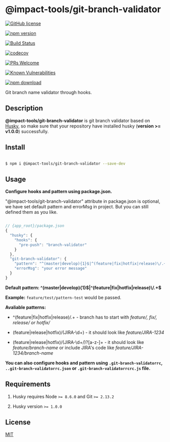 # @impact-tools/git-branch-validator

[![GitHub license](https://img.shields.io/badge/license-MIT-blue.svg)](https://github.com/labidiaymen/git-branch-validator/blob/master/LICENSE)

[![npm version](https://img.shields.io/npm/v/@impact-tools/git-branch-validator.svg?style=flat)](https://www.npmjs.com/package/@impact-tools/git-branch-validator)

[![Build Status](https://www.travis-ci.org/labidiaymen/@impact-tools/git-branch-validator.svg?branch=master)](https://www.travis-ci.org/labidiaymen/@impact-tools/git-branch-validator)

[![codecov](https://codecov.io/gh/labidiaymen/@impact-tools/git-branch-validator/branch/master/graph/badge.svg)](https://codecov.io/gh/labidiaymen/@impact-tools/git-branch-validator)

[![PRs Welcome](https://img.shields.io/badge/PRs-welcome-brightgreen.svg)](https://github.com/labidiaymen/git-branch-validator/pulls)

[![Known Vulnerabilities][snyk-image]][snyk-url]

[![npm download][download-image]][download-url]

[snyk-image]: https://snyk.io/test/npm/@impact-tools/git-branch-validator/badge.svg?style=flat-square
[snyk-url]: https://snyk.io/test/npm/@impact-tools/git-branch-validator
[download-image]: https://img.shields.io/npm/dm/@impact-tools/git-branch-validator.svg?style=flat-square
[download-url]: https://npmjs.org/package/@impact-tools/git-branch-validator

Git branch name validator through hooks.

## Description

**@impact-tools/git-branch-validator** is git branch validator based on [Husky](https://github.com/typicode/husky), so make sure that your repository have installed husky (**version >= v1.0.0**) successfully.

<!--

Description here.

-->

## Install

```bash

$ npm i @impact-tools/git-branch-validator --save-dev

```

## Usage

**Configure hooks and pattern using package.json.**

"@impact-tools/git-branch-validator" attribute in package.json is optional, we have set default pattern and errorMsg in project. But you can still defined them as you like.

```js

// {app_root}/package.json
{
  "husky": {
    "hooks": {
      "pre-push": "branch-validator"
    }
  },
  "git-branch-validator": {
    "pattern": "^(master|develop){1}$|^(feature|fix|hotfix|release)\/.+$",
    "errorMsg": "your error message"
  }
}
```

**Default pattern: ^(master|develop){1}$|^(feature|fix|hotfix|release)\/.+$**

**Example:** `feature/test/pattern-test` would be passed.

**Avaliable patterns:**

- ^(feature|fix|hotfix|release)\/.+ - branch has to start with _feature/, fix/, release/ or hotfix/_

* (feature|release|hotfix)\/(JIRA-\d+) - it should look like _feature/JIRA-1234_

- (feature|release|hotfix)\/(JIRA-\d+\/)?[a-z-]+ - it should look like _feature/branch-name_ or include JIRA's code like _feature/JIRA-1234/branch-name_

**You can also configure hooks and pattern using `.git-branch-validatorrc`, `..git-branch-validatorrc.json` or `.git-branch-validatorrcrc.js` file.**

## Requirements

1. Husky requires Node `>= 8.6.0` and Git `>= 2.13.2`

2. Husky version `>= 1.0.0`

## License

[MIT](LICENSE)
